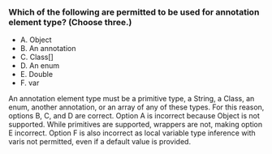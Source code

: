 ### Which of the following are permitted to be used for annotation element type? (Choose three.)
* A. Object
* B. An annotation
* C. Class[]
* D. An enum
* E. Double
* F. var

An annotation element type must be a primitive type, a String, a Class, an enum,
another annotation, or an array of any of these types.
For this reason, options B, C, and D are correct.
Option A is incorrect because Object is not supported.
While primitives are supported, wrappers are not, making option E incorrect.
Option F is also incorrect as local variable type inference with varis not permitted,
even if a default value is provided.